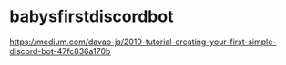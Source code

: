 # babysfirstdiscordbot
https://medium.com/davao-js/2019-tutorial-creating-your-first-simple-discord-bot-47fc836a170b
